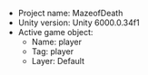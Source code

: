 <!-- UNITY CODE ASSIST INSTRUCTIONS START -->
- Project name: MazeofDeath
- Unity version: Unity 6000.0.34f1
- Active game object:
  - Name: player
  - Tag: player
  - Layer: Default
<!-- UNITY CODE ASSIST INSTRUCTIONS END -->